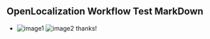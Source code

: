## OpenLocalization Workflow Test MarkDown
* ![image1](.\ff76b4a2-427c-4949-8f90-298b31044828.PNG)   ![image2](.\04621d08-eb93-4dda-891f-f9c267834e75.png) 
thanks!